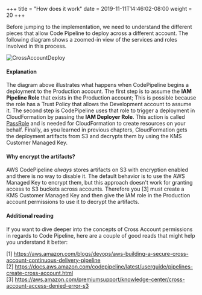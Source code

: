 +++
title = "How does it work"
date = 2019-11-11T14:46:02-08:00
weight = 20
+++

Before jumping to the implementation, we need to understand the different pieces that allow Code Pipeline to deploy across a different account. The following diagram shows a zoomed-in view of the services and roles involved in this process. 

![CrossAccountDeploy](/images/cross-account-deploy.png)

#### Explanation

The diagram above illustrates what happens when CodePipeline begins a deployment to the Production account. The first step is to assume the **IAM Pipeline Role** that exists in the Production account; This is possible because the role has a Trust Policy that allows the Development account to assume it. The second step is CodePipeline uses that role to trigger a deployment in CloudFormation by passing the **IAM Deployer Role**. This action is called [PassRole](https://docs.aws.amazon.com/IAM/latest/UserGuide/id_roles_use_passrole.html) and is needed for CloudFormation to create resources on your behalf. Finally, as you learned in previous chapters, CloudFormation gets the deployment artifacts from S3 and decrypts them by using the KMS Customer Managed Key. 

#### Why encrypt the artifacts?

AWS CodePipeline *always* stores artifacts on S3 with encryption enabled and there is no way to disable it. The default behavior is to use the AWS Managed Key to encrypt them, but this approach doesn't work for granting access to S3 buckets across accounts. Therefore you [3] must create a KMS Customer Managed Key and then give the IAM role in the Production account permissions to use it to decrypt the artifacts. 

#### Additional reading

If you want to dive deeper into the concepts of Cross Account permissions in regards to Code Pipeline, here are a couple of good reads that might help you understand it better: 

[1] https://aws.amazon.com/blogs/devops/aws-building-a-secure-cross-account-continuous-delivery-pipeline  
[2] https://docs.aws.amazon.com/codepipeline/latest/userguide/pipelines-create-cross-account.html  
[3] https://aws.amazon.com/premiumsupport/knowledge-center/cross-account-access-denied-error-s3  